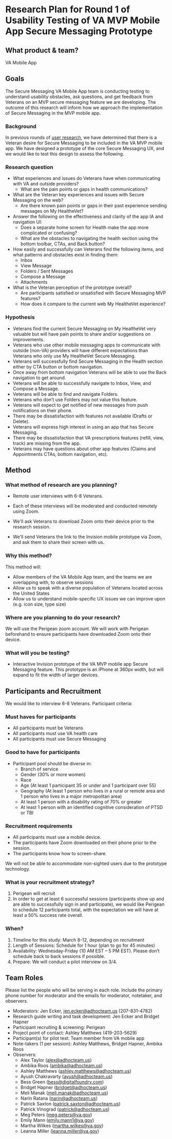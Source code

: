 # Research Plan for Round 1 of Usability Testing of VA MVP Mobile App Secure Messaging Prototype

## What product & team?

VA Mobile App

## Goals
The Secure Messaging VA Mobile App team is conducting testing to understand usability obstacles, ask questions, and get feedback from Veterans on an MVP secure messaging feature we are developing. The outcome of this research will inform how we approach the implementation of Secure Messaging in the MVP mobile app.

### Background

In previous rounds of [user research](https://github.com/department-of-veterans-affairs/va.gov-team/tree/master/products/va-mobile-app/ux-research), we have determined that there is a Veteran desire for Secure Messaging to be included in the VA MVP mobile app. We have designed a prototype of the core Secure Messaging UX, and we would like to test this design to assess the following.

### Research question
- What experiences and issues do Veterans have when communicating with VA and outside providers? 
  - What are the pain points or gaps in health communications?
- What are the Veteran key experiences and issues with Secure Messaging on the web?
	- Are there known pain points or gaps in their past experience sending messages on My HealtheVet?
- Answer the following on the effectiveness and clarity of the app IA and navigation UI:
	- Does a separate home screen for Health make the app more complicated or confusing?
	- What are the obstacles to navigating the health section using the bottom toolbar, CTAs, and Back button?
- How easily and successfully can Veterans find the following items, and what patterns and obstacles exist in finding them:
	- Inbox
	- View Message
	- Folders / Sent Messages
	- Compose a Message
	- Attachments
- What is the Veteran perception of the prototype overall?
	- Are participants satisfied or unsatisfied with Secure Messaging MVP features?
	- How does it compare to the current web My HealtheVet experience?

### Hypothesis

- Veterans find the current Secure Messaging on My HealtheVet very valuable but will have pain points to share and/or suggestions on improvements.
- Veterans who use other mobile messaging apps to communicate with outside (non-VA) providers will have different expectations than Veterans who only use My HealtheVet Secure Messaging.
- Veterans will successfully find Secure Messaging in the Health section either by CTA button or bottom navigation.
- Once away from bottom navigation Veterans will be able to use the Back navigation to get around.
- Veterans will be able to successfully navigate to Inbox, View, and Compose a Message.
- Veterans will be able to find and navigate Folders.
- Veterans who don’t use Folders may not value this feature.
- Veterans will expect to get notified of new messages from push notifications on their phone.
- There may be dissatisfaction with features not available (Drafts or Delete).
- Veterans will express high interest in using an app that has Secure Messaging.
- There may be dissatisfaction that VA prescriptions features (refill, view, track) are missing from the app.
- Veterans may have questions about other app features (Claims and Appointments CTAs, bottom navigation, etc).

## Method

### What method of research are you planning?

- Remote user interviews with 6-8 Veterans.

- Each of these interviews will be moderated and conducted remotely using Zoom.

- We'll ask Veterans to download Zoom onto their device prior to the research session.

- We'll send Veterans the link to the Invision mobile prototype via Zoom, and ask them to share their screen with us.

### Why this method?
This method will:
- Allow members of the VA Mobile App team, and the teams we are overlapping with, to observe sessions
- Allow us to speak with a diverse population of Veterans located across the United States
- Allow us to understand mobile-specific UX issues we can improve upon (e.g. icon size, type size)

### Where are you planning to do your research?
We will use the Perigean zoom account. We will work with Perigean beforehand to ensure participants have downloaded Zoom onto their device.
### What will you be testing?
- Interactive Invision prototype of the VA MVP mobile app Secure Messaging feature. This prototype is an iPhone at 360px width, but will expand to fit the width of larger devices.

## Participants and Recruitment
We would like to interview 6-8 Veterans. Participant criteria:

### Must haves for participants
- All participants must be Veterans
- All participants must use VA health care
- All participants must use Secure Messaging

### Good to have for participants
- Participant pool should be diverse in:
	- Branch of service
	- Gender (30% or more women)
	- Race
	- Age (At least 1 participant 35 or under and 1 participant over 55)
	- Geography (At least 1 person who lives in a rural or remote area and 1 person who lives in a major metropolitan area)
	- At least 1 person with a disability rating of 70% or greater
	- At least 1 person with an identified cognitive consideration of PTSD or TBI

### Recruitment requirements
- All participants must use a mobile device.
- The participants have Zoom downloaded on their phone prior to the session.
- The participants know how to screen-share.

We will not be able to accommodate non-sighted users due to the prototype technology.

### What is your recruitment strategy?
1. Perigean will recruit
2. In order to get at least 6 successful sessions (participants show up and are able to successfully sign in and participate), we would like Perigean to schedule 12 participants total, with the expectation we will have at least a 50% success rate overall.

### When?
1. Timeline for this study: March 8-12, depending on recruitment
2. Length of Sessions: Schedule for 1 hour (plan to go for 45 minutes)
3. Availability: Wednesday-Friday (10 AM EST – 5 PM EST). Please don’t schedule back to back sessions if possible.
4. Prepare: We will conduct a pilot interview on 3/4.

## Team Roles
Please list the people who will be serving in each role. Include the primary phone number for moderator and the emails for moderator, notetaker, and observers.
- Moderators: Jen Ecker, [jen.ecker@adhocteam.us](mailto:jen.ecker@adhocteam.us) (207-831-4782)
- Research guide writing and task development: Jen Ecker and Bridget Hapner
- Participant recruiting & screening: Perigean
- Project point of contact: Ashley Matthews (419-203-5629)
- Participant(s) for pilot test: Team member from VA mobile app
- Note-takers (1 per session): Ashley Matthews, Bridget Hapner, Ambika Roos
- Observers: 
	- Alex Taylor ([alex@adhocteam.us](alex@adhocteam.us))
	- Ambika Roos ([ambika@adhocteam.us](ambika@adhocteam.us))
	- Ashley Matthews ([ashley.matthews@adhocteam.us](ashley.matthews@adhocteam.us))
	- Ayush Chakravarty ([ayush@adhocteam.us](ayush@adhocteam.us))
	- Bess Green ([bess@digitalfoundry.com](bess@digitalfoundry.com))
	- Bridget Hapner ([bridget@adhocteam.us](bridget@adhocteam.us))
	- Meli Manak ([meli.manak@adhocteam.us](meli.manak@adhocteam.us))
	- Narin Ratana ([narin@adhocteam.us](narin@adhocteam.us))
	- Patrick Saxton ([patrick.saxton@adhocteam.us](patrick.saxton@adhocteam.us))
	- Patrick Vinograd ([patrick@adhocteam.us](mailto:patrick@adhocteam.us))
	- Meg Peters ([meg.peters@va.gov](meg.peters@va.gov))
	- Emily Mann ([emily.mann1@va.gov](mailto:emily.mann1@va.gov))
	- Martha Wilkes ([martha.wilkes@va.gov](mailto:martha.wilkes@va.gov)) 
	- Leanna Miller ([leanna.miller@va.gov](mailto:leanna.miller@va.gov))
